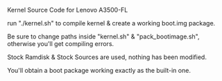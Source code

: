 Kernel Source Code for Lenovo A3500-FL

run "./kernel.sh" to compile kernel & create a working boot.img package.

Be sure to change paths inside "kernel.sh" & "pack_bootimage.sh", otherwise you'll get compiling errors.

Stock Ramdisk & Stock Sources are used, nothing has been modified.

You'll obtain a boot package working exactly as the built-in one.
